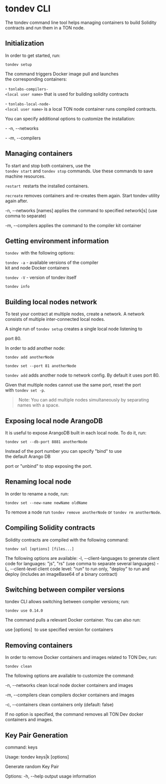 # **tondev CLI**

The tondev command line tool helps managing containers to build Solidity contracts and run them in a TON node.

## Initialization

In order to get started, run:

    tondev setup

The command triggers Docker image pull and launches the corresponding containers:

- `tonlabs-compilers-<local user name>` that is used for building solidity contracts

- `tonlabs-local-node-<local user name>` is a local TON node container runs compiled contracts.

You can specify additional options to customize the installation:

- -n, --networks

- -m, --compilers

## **Managing containers**

To start and stop both containers, use the `tondev start` and `tondev stop` commands. Use these commands to save machine resources.

`restart`  restarts the installed containers.

`recreate` removes containers and re-creates them again. Start tondev utility again after. 

-n, --networks [names] applies the command to specified network[s] (use comma to separate)

-m, --compilers applies the command to the compiler kit container

## Getting environment information

`tondev`  with the following options:

`tondev -a` - available versions of the compiler kit and node Docker containers

`tondev -V` - version of tondev itself

`tondev info`

## **Building local nodes network**

To test your contract at multiple nodes, create a network. A network consists of multiple inter-connected local nodes. 

A single run of `tondev setup` creates a single local node listening to

port 80.

In order to add another node:

    tondev add anotherNode
    
    tondev set --port 81 anotherNode

`tondev add` adds another node to network config. By default it uses port 80.

Given that multiple nodes cannot use the same port, reset the port with `tondev set -p`.

> Note: You can add multiple nodes simultaneously by separating names with a space.

## **Exposing local node ArangoDB**

It is useful to expose ArangoDB built in each local node. To do it, run:

    tondev set --db-port 8881 anotherNode

Instead of the port number you can specify "bind" to use the default Arango DB

port or "unbind" to stop exposing the port.

## **Renaming local node**

In order to rename a node, run:

    tondev set --new-name newName oldName

To remove a node run `tondev remove anotherNode` or `tondev rm anotherNode`.

## **Compiling Solidity contracts**

Solidity contracts are compiled with the following command:

    tondev sol [options] [files...]

The following options are available:
-l, --client-languages <languages>  to generate client code for languages: "js", "rs" (use comma to separate several languages)
-L, --client-level <client-level> client code level: "run" to run only, "deploy" to run and deploy (includes an imageBase64 of a binary contract)

## **Switching between compiler versions**

tondev CLI allows switching between compiler versions; run:

    tondev use 0.14.0

The command pulls a relevant Docker container. You can also run:

use [options] <version> to use specified version for containers

## **Removing containers**

In order to remove Docker containers and images related to TON Dev, run:

    tondev clean

The following options are available to customize the command:

-n, --networks clean local node docker containers and images

-m, --compilers clean compilers docker containers and images

-c, --containers clean containers only (default: false) 

If no option is specified, the command removes all TON Dev docker containers and images.

## Key Pair Generation

 command: keys 

Usage: tondev keys|k [options] 

Generate random Key Pair 

Options: -h, --help output usage information 

